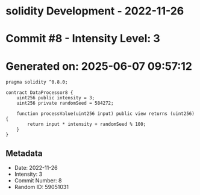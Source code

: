﻿# solidity Development - 2022-11-26
# Commit #8 - Intensity Level: 3
# Generated on: 2025-06-07 09:57:12
```solidity
pragma solidity ^0.8.0;

contract DataProcessor8 {
    uint256 public intensity = 3;
    uint256 private randomSeed = 584272;

    function processValue(uint256 input) public view returns (uint256) {
        return input * intensity + randomSeed % 100;
    }
}
```
## Metadata
- Date: 2022-11-26
- Intensity: 3
- Commit Number: 8
- Random ID: 59051031
